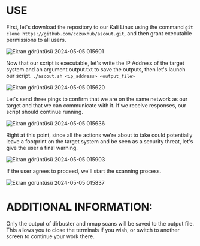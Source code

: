 # USE
First, let's download the repository to our Kali Linux using the command `git clone https://github.com/cozuxhub/ascout.git`, and then grant executable permissions to all users.

![Ekran görüntüsü 2024-05-05 015601](https://github.com/cozuxhub/ascout/assets/152704509/833aab7c-eba9-4d7d-8b42-694a98f12965)


Now that our script is executable, let's write the IP Address of the target system and an argument output.txt to save the outputs, then let's launch our script. `./ascout.sh <ip_address> <output_file>`

![Ekran görüntüsü 2024-05-05 015620](https://github.com/cozuxhub/ascout/assets/152704509/253a8a2e-75db-4ca3-9a84-99000b6d0164)

Let's send three pings to confirm that we are on the same network as our target and that we can communicate with it. If we receive responses, our script should continue running.

![Ekran görüntüsü 2024-05-05 015636](https://github.com/cozuxhub/ascout/assets/152704509/3de563ed-2ef6-4ed0-8306-c7ff5245896e)

Right at this point, since all the actions we're about to take could potentially leave a footprint on the target system and be seen as a security threat, let's give the user a final warning.

![Ekran görüntüsü 2024-05-05 015903](https://github.com/cozuxhub/ascout/assets/152704509/f0b9bff7-8c67-408a-bf13-4ebcfd6380f8)

 If the user agrees to proceed, we'll start the scanning process.

 ![Ekran görüntüsü 2024-05-05 015837](https://github.com/cozuxhub/ascout/assets/152704509/4b7297d3-3706-4673-9596-70408c4b4106)

 # ADDITIONAL INFORMATION:

Only the output of dirbuster and nmap scans will be saved to the output file. This allows you to close the terminals if you wish, or switch to another screen to continue your work there.
